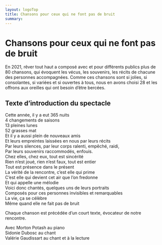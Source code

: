 ```yaml
---
layout: logoTop
title: Chansons pour ceux qui ne font pas de bruit
summary:
---
```

<h1>Chansons pour ceux qui ne font pas de bruit</h1>

<p class="intro-text">En 2021, <span class="rever-typog">rêver tout haut</span> a composé avec et pour différents publics plus de 80 chansons, qui évoquent les vécus, les souvenirs, les récits de chacune des personnes accompagnées. Comme ces chansons sont si jolies, si consolantes, si variées et si ouvertes à tous, nous en avons choisi 28 et les offrons aux oreilles qui ont besoin d’être bercées. </p>


<h2>Texte d’introduction du spectacle</h2>

<p class="quote">
Cette année, il y a eut 365 nuits<br>
4 changements de saisons<br>
13 pleines lunes<br>
52 grasses mat<br>
Et il y a aussi plein de nouveaux amis<br>
Et leurs empreintes laissées en nous par leurs récits<br>
Par leurs silences, par leur corps ralenti, empêché, raidi, <br>
Par leurs souvenirs raccommodés, enfouis.<br>
Chez elles, chez eux, tout est sincérité<br>
Rien n’est joué, rien n’est faux, tout est entier<br>
Tout est présence dans le présent<br>
La vérité de la rencontre, c’est elle qui prime<br>
C’est elle qui devient cet air que l’on fredonne<br>
Et qui appelle une mélodie<br>
Voici donc chantés, quelques uns de leurs portraits <br>
Composés pour ces personnes invisibles et remarquables<br>
La vie, ça se célèbre<br>
Même quand elle ne fait pas de bruit<br>
</p>
<p class="intro-text">
Chaque chanson est précédée d’un court texte, évocateur de notre rencontre.
</p>
<p class="cite">
Avec Morton Potash au piano<br>
Sidonie Dubosc au chant<br>
Valérie Gaudissart au chant et à la lecture
</p>